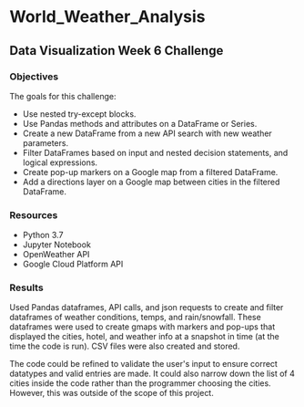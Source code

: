 # World_Weather_Analysis

## Data Visualization Week 6 Challenge

### Objectives

The goals for this challenge:

* Use nested try-except blocks.
* Use Pandas methods and attributes on a DataFrame or Series.
* Create a new DataFrame from a new API search with new weather parameters.
* Filter DataFrames based on input and nested decision statements, and logical expressions.
* Create pop-up markers on a Google map from a filtered DataFrame.
* Add a directions layer on a Google map between cities in the filtered DataFrame.

### Resources

* Python 3.7
* Jupyter Notebook
* OpenWeather API
* Google Cloud Platform API

### Results

Used Pandas dataframes, API calls, and json requests to create and filter dataframes of weather conditions, temps, and rain/snowfall.  These dataframes were used to create gmaps with markers and pop-ups that displayed the cities, hotel, and weather info at a snapshot in time (at the time the code is run).  CSV files were also created and stored.  

The code could be refined to validate the user's input to ensure correct datatypes and valid entries are made.  It could also narrow down the list of 4 cities inside the code rather than the programmer choosing the cities.  However, this was outside of the scope of this project.  